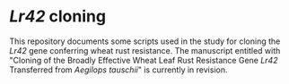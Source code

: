 # *Lr42* cloning
This repository documents some scripts used in the study for cloning the *Lr42* gene conferring wheat rust resistance. The manuscript entitled with "Cloning of the Broadly Effective Wheat Leaf Rust Resistance Gene *Lr42* Transferred from *Aegilops tauschii*" is currently in revision.

